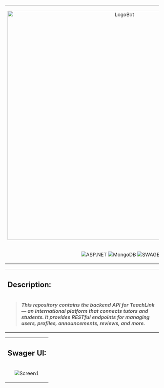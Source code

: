 <table>
  <tr>
    <td width='1200px' height='120px'>
      <p align="center">
        <img src="assets/TeachLinkAPI.png" width='750px' alt="LogoBot">
      </p>
    </td>
  </tr>

  <tr>
    <td>
      <p align='center'>
        <img alt="ASP.NET" src="https://img.shields.io/badge/-ASP.Net-090909?style=for-the-badge&logo=dotnet&logoColor=white">
        <img alt="MongoDB" src="https://img.shields.io/badge/-MongoDB-090909?style=for-the-badge&logo=MongoDB&logoColor=white">
        <img alt="SWAGER" src="https://img.shields.io/badge/-Swagger-090909?style=for-the-badge&logo=swagger&logoColor=white">
      </p>  
    </td>
  </tr>
</table>

<table>
  <tr>
    <td colspan="2">
  
  ##  Description:
  </td>
  </tr>

  <tr>
  <td colspan ="2">

> _**This repository contains the backend API for TeachLink — an international platform that connects tutors and students. It provides RESTful endpoints for managing users, profiles, announcements, reviews, and more.**_

  </td>
  </tr>
   
</table>

<table>
<tr>
  <td colspan="2">
<h2>Swager UI:</h2>
</td>
</tr>
  <tr>
    <td>
      <p align="center"><img src="assets/swagger.png" alt="Screen1"></p>
    </td>
</table>

